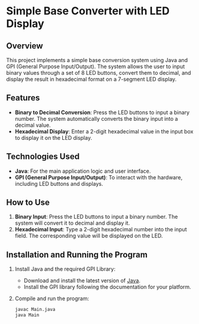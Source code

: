 # Simple Base Converter with LED Display

## Overview
This project implements a simple base conversion system using Java and GPI (General Purpose Input/Output). The system allows the user to input binary values through a set of 8 LED buttons, convert them to decimal, and display the result in hexadecimal format on a 7-segment LED display.

## Features
- **Binary to Decimal Conversion**: Press the LED buttons to input a binary number. The system automatically converts the binary input into a decimal value.
- **Hexadecimal Display**: Enter a 2-digit hexadecimal value in the input box to display it on the LED display.
  
## Technologies Used
- **Java**: For the main application logic and user interface.
- **GPI (General Purpose Input/Output)**: To interact with the hardware, including LED buttons and displays.

## How to Use
1. **Binary Input**: Press the LED buttons to input a binary number. The system will convert it to decimal and display it.
2. **Hexadecimal Input**: Type a 2-digit hexadecimal number into the input field. The corresponding value will be displayed on the LED.

## Installation and Running the Program
1. Install Java and the required GPI Library:
   - Download and install the latest version of [Java](https://www.oracle.com/java/technologies/javase-jdk11-downloads.html).
   - Install the GPI library following the documentation for your platform.
   
2. Compile and run the program:
   ```sh
   javac Main.java
   java Main
